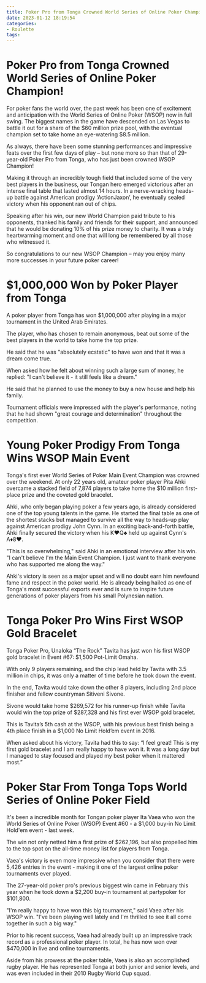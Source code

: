 ```yaml
---
title: Poker Pro from Tonga Crowned World Series of Online Poker Champion!
date: 2023-01-12 18:19:54
categories:
- Roulette
tags:
---
```



#  Poker Pro from Tonga Crowned World Series of Online Poker Champion!

For poker fans the world over, the past week has been one of excitement and anticipation with the World Series of Online Poker (WSOP) now in full swing. The biggest names in the game have descended on Las Vegas to battle it out for a share of the $60 million prize pool, with the eventual champion set to take home an eye-watering $8.5 million.

As always, there have been some stunning performances and impressive feats over the first few days of play – but none more so than that of 29-year-old Poker Pro from Tonga, who has just been crowned WSOP Champion!

Making it through an incredibly tough field that included some of the very best players in the business, our Tongan hero emerged victorious after an intense final table that lasted almost 14 hours. In a nerve-wracking heads-up battle against American prodigy ‘ActionJaxon’, he eventually sealed victory when his opponent ran out of chips.

Speaking after his win, our new World Champion paid tribute to his opponents, thanked his family and friends for their support, and announced that he would be donating 10% of his prize money to charity. It was a truly heartwarming moment and one that will long be remembered by all those who witnessed it.

So congratulations to our new WSOP Champion – may you enjoy many more successes in your future poker career!

#  $1,000,000 Won by Poker Player from Tonga

A poker player from Tonga has won $1,000,000 after playing in a major tournament in the United Arab Emirates.

The player, who has chosen to remain anonymous, beat out some of the best players in the world to take home the top prize.

He said that he was "absolutely ecstatic" to have won and that it was a dream come true.

When asked how he felt about winning such a large sum of money, he replied: "I can't believe it - it still feels like a dream."

He said that he planned to use the money to buy a new house and help his family.

Tournament officials were impressed with the player's performance, noting that he had shown "great courage and determination" throughout the competition.

#  Young Poker Prodigy From Tonga Wins WSOP Main Event

Tonga's first ever World Series of Poker Main Event Champion was crowned over the weekend. At only 22 years old, amateur poker player Pita Ahki overcame a stacked field of 7,874 players to take home the $10 million first-place prize and the coveted gold bracelet.

Ahki, who only began playing poker a few years ago, is already considered one of the top young talents in the game. He started the final table as one of the shortest stacks but managed to survive all the way to heads-up play against American prodigy John Cynn. In an exciting back-and-forth battle, Ahki finally secured the victory when his K♥Q♣ held up against Cynn's A♦8♥.

"This is so overwhelming," said Ahki in an emotional interview after his win. "I can't believe I'm the Main Event Champion. I just want to thank everyone who has supported me along the way."

Ahki's victory is seen as a major upset and will no doubt earn him newfound fame and respect in the poker world. He is already being hailed as one of Tonga's most successful exports ever and is sure to inspire future generations of poker players from his small Polynesian nation.

#  Tonga Poker Pro Wins First WSOP Gold Bracelet

Tonga Poker Pro, Unaloka “The Rock” Tavita has just won his first WSOP gold bracelet in Event #67: $1,500 Pot-Limit Omaha.

With only 9 players remaining, and the chip lead held by Tavita with 3.5 million in chips, it was only a matter of time before he took down the event.

In the end, Tavita would take down the other 8 players, including 2nd place finisher and fellow countryman Sitiveni Sivone.

Sivone would take home $269,572 for his runner-up finish while Tavita would win the top prize of $287,328 and his first ever WSOP gold bracelet.

This is Tavita’s 5th cash at the WSOP, with his previous best finish being a 4th place finish in a $1,000 No Limit Hold’em event in 2016.

When asked about his victory, Tavita had this to say: “I feel great! This is my first gold bracelet and I am really happy to have won it. It was a long day but I managed to stay focused and played my best poker when it mattered most.”

#  Poker Star From Tonga Tops World Series of Online Poker Field

It's been a incredible month for Tongan poker player Ita Vaea who won the World Series of Online Poker (WSOP) Event #60 - a $1,000 buy-in No Limit Hold'em event - last week.

The win not only netted him a first prize of $262,196, but also propelled him to the top spot on the all-time money list for players from Tonga.

Vaea's victory is even more impressive when you consider that there were 5,426 entries in the event - making it one of the largest online poker tournaments ever played.

The 27-year-old poker pro's previous biggest win came in February this year when he took down a $2,200 buy-in tournament at partypoker for $101,800.

"I'm really happy to have won this big tournament," said Vaea after his WSOP win. "I've been playing well lately and I'm thrilled to see it all come together in such a big way."

Prior to his recent success, Vaea had already built up an impressive track record as a professional poker player. In total, he has now won over $470,000 in live and online tournaments.

Aside from his prowess at the poker table, Vaea is also an accomplished rugby player. He has represented Tonga at both junior and senior levels, and was even included in their 2010 Rugby World Cup squad.